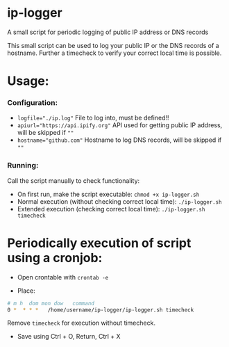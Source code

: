 # ip-logger
A small script for periodic logging of public IP address or DNS records

This small script can be used to log your public IP or the DNS records of a hostname. Further a timecheck to verify your correct local time is possible.

# Usage:
### Configuration:
- ```logfile="./ip.log"```  File to log into, must be defined!!
- ```apiurl="https://api.ipify.org"```  API used for getting public IP address, will be skipped if ```""```
- ```hostname="github.com"``` Hostname to log DNS records, will be skipped if ```""```

### Running:
Call the script manually to check functionality:
- On first run, make the script executable: ```chmod +x ip-logger.sh```
- Normal execution (without checking correct local time): ```./ip-logger.sh```
- Extended execution (checking correct local time): ```./ip-logger.sh timecheck```

# Periodically execution of script using a cronjob:

- Open crontable with ```crontab -e```

- Place:
```bash
# m h  dom mon dow   command
0 *  * * *   /home/username/ip-logger/ip-logger.sh timecheck
```

Remove ```timecheck``` for execution without timecheck.

- Save using Ctrl + O, Return, Ctrl + X
